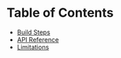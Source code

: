 # Table of Contents

- [Build Steps](build.md)
- [API Reference](api.md)
- [Limitations](docs/limitations.md)
